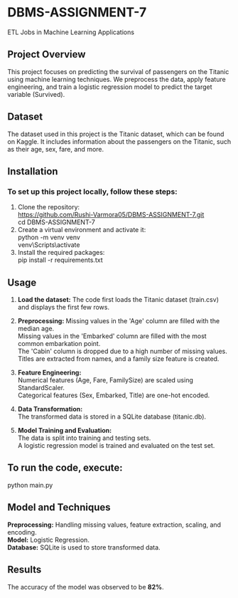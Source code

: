 # DBMS-ASSIGNMENT-7
ETL Jobs in Machine Learning Applications

## Project Overview
This project focuses on predicting the survival of passengers on the Titanic using machine learning techniques. We preprocess the data, apply feature engineering, and train a logistic regression model to predict the target variable (Survived).

## Dataset
The dataset used in this project is the Titanic dataset, which can be found on Kaggle. It includes information about the passengers on the Titanic, such as their age, sex, fare, and more.

## Installation
### To set up this project locally, follow these steps:

1) Clone the repository: <br/>
   https://github.com/Rushi-Varmora05/DBMS-ASSIGNMENT-7.git <br/>
   cd DBMS-ASSIGNMENT-7 <br/>
2) Create a virtual environment and activate it: <br/> 
   python -m venv venv <br/>
   venv\Scripts\activate <br/>
3) Install the required packages: <br/>
   pip install -r requirements.txt <br/>

## Usage
1) **Load the dataset:** The code first loads the Titanic dataset (train.csv) and displays the first few rows.

2) **Preprocessing:**
  Missing values in the 'Age' column are filled with the median age. <br/>
  Missing values in the 'Embarked' column are filled with the most common embarkation point. <br/>
  The 'Cabin' column is dropped due to a high number of missing values. <br/>
  Titles are extracted from names, and a family size feature is created.

3) **Feature Engineering:** <br/>
  Numerical features (Age, Fare, FamilySize) are scaled using StandardScaler. <br/>
  Categorical features (Sex, Embarked, Title) are one-hot encoded. <br/>

4) **Data Transformation:** <br/>
  The transformed data is stored in a SQLite database (titanic.db). <br/>

5) **Model Training and Evaluation:** <br/>
  The data is split into training and testing sets.  <br/>
  A logistic regression model is trained and evaluated on the test set. <br/>

## To run the code, execute: <br/>
   python main.py

## Model and Techniques
**Preprocessing:** Handling missing values, feature extraction, scaling, and encoding. <br/>
**Model:** Logistic Regression. <br/>
**Database:** SQLite is used to store transformed data. <br/>

## Results
The accuracy of the model was observed to be **82%**.
